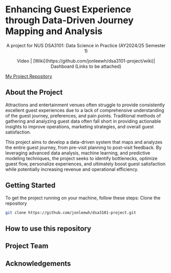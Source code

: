 # Enhancing Guest Experience through Data-Driven Journey Mapping and Analysis

<p style="text-align:center;">A project for NUS DSA3101: Data Science in Practice (AY2024/25 Semester 1)</p>

<p style="text-align:center;">Video | [Wiki](https://github.com/jonleewh/dsa3101-project/wiki)| Dashboard (Links to be attached)</p>

[My Project Repository](https://github.com/jonleewh/dsa3101-project/wiki)



## About the Project

Attractions and entertainment venues often struggle to provide consistently excellent guest experiences due to a lack of comprehensive understanding of the guest journey, preferences, and pain points. Traditional methods of gathering and analyzing guest data often fall short in providing actionable insights to improve operations, marketing strategies, and overall guest satisfaction.

This project aims to develop a data-driven system that maps and analyzes the entire guest journey, from pre-visit planning to post-visit feedback. By leveraging advanced data analysis, machine learning, and predictive modeling techniques, the project seeks to identify bottlenecks, optimize guest flow, personalize experiences, and ultimately boost guest satisfaction while potentially increasing revenue and operational efficiency.

## Getting Started
To get the project running on your machine, follow these steps:
Clone the repository
   ```sh
   git clone https://github.com/jonleewh/dsa3101-project.git
   ```



## How to use this repository




## Project Team





## Acknowledgements




